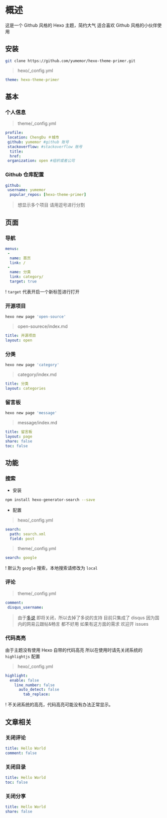 # 概述

这是一个 Github 风格的 Hexo 主题，简约大气 适合喜欢 Github 风格的小伙伴使用

## 安装

```bash
git clone https://github.com/yumemor/hexo-theme-primer.git
```

> hexo/\_config.yml

```yaml
theme: hexo-theme-primer
```

## 基本

### 个人信息

> theme/\_config.yml

```yaml
profile:
 location: ChengDu ＃城市
 github: yumemor #github 账号
 stackoverflow: #stackoverflow 账号
  title:
  href:
 organization: open #组织或者公司
```

### Github 仓库配置

```yaml
github:
 username: yumemor
  popular_repos: [hexo-theme-primer]
```

> 想显示多个项目 请用逗号进行分割

## 页面

### 导航

```yaml
menus:
 -
  name: 首页
  link: /
 -
  name: 分类
  link: category/
  target: true
```

! `target` 代表开启一个新标签进行打开

### 开源项目

```bash
hexo new page 'open-source'
```

> open-sourece/index.md

```yaml
title: 开源项目
layout: open
```

### 分类

```bash
hexo new page 'category'
```

> category/index.md

```yaml
title: 分类
layout: categories
```

### 留言板

```bash
hexo new page 'message'
```

> message/index.md

```yaml
title: 留言板
layout: page
share: false
toc: false
```

## 功能

### 搜索

- 安装

```bash
npm install hexo-generator-search --save
```

- 配置

> hexo/\_config.yml

```yaml
search:
  path: search.xml
  field: post
```

> theme/\_config.yml

``` yaml
search: google
```

! 默认为 `google` 搜索，本地搜索请修改为 `local`

### 评论

> theme/\_config.yml

```yaml
comment:
 disqus_username:
```

> 由于[多说](http://dev.duoshuo.com/threads/58d1169ae293b89a20c57241) 即将关闭，所以去掉了多说的支持 目前只集成了 disqus 因为国内的网易云跟帖&畅言 都不好用 如果有这方面的需求 欢迎开 issues

### 代码高亮

由于主题没有使用 Hexo 自带的代码高亮 所以在使用时请先关闭系统的 `highlightjs` 配置

> hexo/\_config.yml

```yaml
highlight:
  enable: false
    line_number: false
      auto_detect: false
        tab_replace:
```

! 不关闭系统的高亮，代码高亮可能没有办法正常显示。

## 文章相关

### 关闭评论

```yaml
title: Hello World
comment: false
```

### 关闭目录

```yaml
title: Hello World
toc: false
```

### 关闭分享

```yaml
title: Hello World
share: false
```
